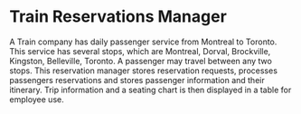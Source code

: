 # Train Reservations Manager
A Train company has daily passenger service from Montreal to Toronto. This service has several
stops, which are Montreal, Dorval, Brockville, Kingston, Belleville, Toronto. A passenger
may travel between any two stops. This reservation manager stores reservation requests, processes passengers reservations and stores passenger information and their itinerary. Trip information and a seating chart is then displayed in a table for employee use. 
